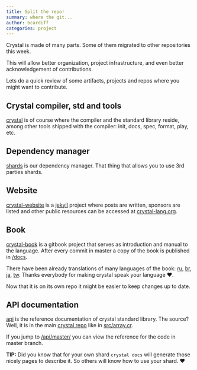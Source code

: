 ```yaml
---
title: Split the repo!
summary: where the git...
author: bcardiff
categories: project
---
```


Crystal is made of many parts. Some of them migrated to other repositories this week.

This will allow better organization, project infrastructure, and even better acknowledgement of contributions.

Lets do a quick review of some artifacts, projects and repos where you might want to contribute.

## Crystal compiler, std and tools

[crystal](https://github.com/crystal-lang/crystal) is of course where the compiler and the standard library reside, among other tools shipped with the compiler: init, docs, spec, format, play, etc.

## Dependency manager

[shards](https://github.com/crystal-lang/shards) is our dependency manager. That thing that allows you to use 3rd parties shards.

## Website

[crystal-website](https://github.com/crystal-lang/crystal-website) is a [jekyll](http://jekyllrb.com) project where posts are written, sponsors are listed and other public resources can be accessed at [crystal-lang.org](http://crystal-lang.org).

## Book

[crystal-book](https://github.com/crystal-lang/crystal-book) is a gitbook project that serves as introduction and manual to the language. After every commit in master a copy of the book is published in [/docs](https://crystal-lang.org/docs).

There have been already translations of many languages of the book: [ru](http://ru.crystal-lang.org/docs/), [br](http://br.crystal-lang.org/docs/), [ja](http://ja.crystal-lang.org/docs/), [tw](http://tw.crystal-lang.org/docs/). Thanks everybody for making crystal speak your language ♥.

Now that it is on its own repo it might be easier to keep changes up to date.

## API documentation

[api](https://crystal-lang.org/api/) is the reference documentation of crystal standard library. The source? Well, it is in the main [crystal repo](https://github.com/crystal-lang/crystal) like in [src/array.cr](https://github.com/crystal-lang/crystal/blob/master/src/array.cr).

If you jump to [/api/master/](https://crystal-lang.org/api/master/) you can view the reference for the code in master branch.

**TIP:** Did you know that for your own shard `crystal docs` will generate those nicely pages to describe it. So others will know how to use your shard. ♥
